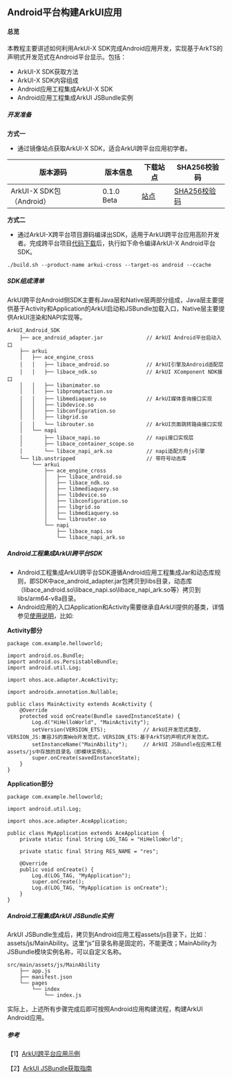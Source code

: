 ## Android平台构建ArkUI应用

#### 总览

本教程主要讲述如何利用ArkUI-X SDK完成Android应用开发，实现基于ArkTS的声明式开发范式在Android平台显示。包括：

* ArkUI-X SDK获取方法
* ArkUI-X SDK内容组成
* Android应用工程集成ArkUI-X SDK
* Android应用工程集成ArkUI JSBundle实例

##### 开发准备

**方式一**

* 通过镜像站点获取ArkUI-X SDK，适合ArkUI跨平台应用初学者。

| 版本源码                             | **版本信息** | **下载站点** | **SHA256校验码** |
| ------------------------------------ | ------------ | ------------ | ---------------- |
| ArkUI-X SDK包（Android） | 0.1.0 Beta    | [站点]()     | [SHA256校验码]() |

**方式二**

* 通过ArkUI-X跨平台项目源码编译出SDK，适用于ArkUI跨平台应用高阶开发者。完成跨平台项目[代码下载](../../framework-dev/quick-start/readme.md)后，执行如下命令编译ArkUI-X Android平台SDK。

```
./build.sh --product-name arkui-cross --target-os android --ccache
```

##### SDK组成清单

ArkUI跨平台Android侧SDK主要有Java层和Native层两部分组成，Java层主要提供基于Activity和Application的ArkUI启动和JSBundle加载入口，Native层主要提供ArkUI渲染和NAPI实现等。

```
ArkUI_Android_SDK
    ├── ace_android_adapter.jar              // ArkUI Android平台启动入口
    ├── arkui
    │   ├── ace_engine_cross
    │   │   ├── libace_android.so            // ArkUI引擎及Android适配层
    │   │   ├── libace_ndk.so                // ArkUI XComponent NDK接口
    │   │   ├── libanimator.so
    │   │   ├── libpromptaction.so
    │   │   ├── libmediaquery.so             // ArkUI媒体查询接口实现
    │   │   ├── libdevice.so
    │   │   ├── libconfiguration.so
    │   │   ├── libgrid.so
    │   │   └── librouter.so                 // ArkUI页面跳转路由接口实现
    │   └── napi
    │       ├── libace_napi.so               // napi接口实现层
    │       ├── libace_container_scope.so
    │       └── libace_napi_ark.so           // napi适配方舟js引擎
    └── lib.unstripped                       // 带符号动态库
        └── arkui
            ├── ace_engine_cross
            │   ├── libace_android.so
            │   ├── libace_ndk.so
            │   ├── libmediaquery.so
            │   ├── libdevice.so
            │   ├── libconfiguration.so
            │   ├── libgrid.so
            │   ├── libmediaquery.so
            │   └── librouter.so
            └── napi
                ├── libace_napi.so
                └── libace_napi_ark.so
```

##### Android工程集成ArkUI跨平台SDK

* Android工程集成ArkUI跨平台SDK遵循Android应用工程集成Jar和动态库规则，即SDK中ace_android_adapter.jar包拷贝到libs目录，动态库（libace_android.so\libace_napi.so\libace_napi_ark.so等）拷贝到libs/arm64-v8a目录。
* Android应用的入口Application和Activity需要继承自ArkUI提供的基类，详情参见[使用说明](https://gitee.com/arkui-x/android#使用说明)，比如:

**Activity部分**

```
package com.example.helloworld;

import android.os.Bundle;
import android.os.PersistableBundle;
import android.util.Log;

import ohos.ace.adapter.AceActivity;

import androidx.annotation.Nullable;

public class MainActivity extends AceActivity {
    @Override
    protected void onCreate(Bundle savedInstanceState) {
        Log.d("HiHelloWorld", "MainActivity");
        setVersion(VERSION_ETS);            // ArkUI开发范式类型，VERSION_JS:兼容JS的类Web开发范式，VERSION_ETS:基于ArkTS的声明式开发范式。
        setInstanceName("MainAbility");     // ArkUI JSBundle在应用工程assets/js中存放的目录名（即模块实例名）。
        super.onCreate(savedInstanceState);
    }
}
```

**Application部分**

```
package com.example.helloworld;

import android.util.Log;

import ohos.ace.adapter.AceApplication;

public class MyApplication extends AceApplication {
    private static final String LOG_TAG = "HiHelloWorld";

    private static final String RES_NAME = "res";

    @Override
    public void onCreate() {
        Log.d(LOG_TAG, "MyApplication");
        super.onCreate();
        Log.d(LOG_TAG, "MyApplication is onCreate");
    }
}
```

##### Android工程集成ArkUI JSBundle实例

ArkUI JSBundle生成后，拷贝到Android应用工程assets/js目录下，比如：assets/js/MainAbility。这里“js”目录名称是固定的，不能更改；MainAbility为JSBundle模块实例名称，可以自定义名称。

```
src/main/assets/js/MainAbility
    ├── app.js
    ├── manifest.json
    └── pages
        └── index
            └── index.js
```

实际上，上述所有步骤完成后即可按照Android应用构建流程，构建ArkUI Android应用。

##### 参考

【1】[ArkUI跨平台应用示例](https://gitee.com/arkui-x/samples)

【2】[ArkUI JSBundle获取指南]()

